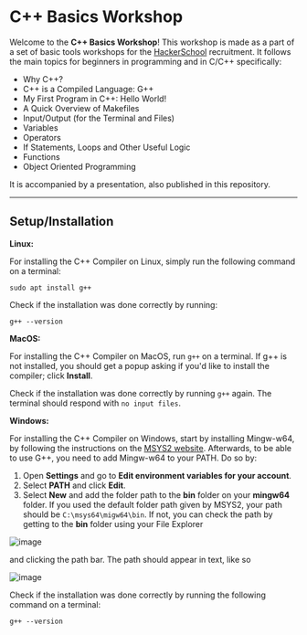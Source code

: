 # C++ Basics Workshop

Welcome to the **C++ Basics Workshop**! This workshop is made as a part of a set of basic tools workshops for the [HackerSchool](http://hackerschool.tecnico.ulisboa.pt/) recruitment.
It follows the main topics for beginners in programming and in C/C++ specifically:

* Why C++?
* C++ is a Compiled Language: G++
* My First Program in C++: Hello World!
* A Quick Overview of Makefiles
* Input/Output (for the Terminal and Files)
* Variables
* Operators
* If Statements, Loops and Other Useful Logic
* Functions
* Object Oriented Programming

It is accompanied by a presentation, also published in this repository.

---

## Setup/Installation

**Linux:**

For installing the C++ Compiler on Linux, simply run the following command on a terminal:

```
sudo apt install g++
```

Check if the installation was done correctly by running:

```
g++ --version
```


**MacOS:**

For installing the C++ Compiler on MacOS, run `g++` on a terminal. If g++ is not installed, you should get a popup asking if you'd like to install the compiler; click **Install**.

Check if the installation was done correctly by running `g++` again. The terminal should respond with `no input files`.


**Windows:**

For installing the C++ Compiler on Windows, start by installing Mingw-w64, by following the instructions on the [MSYS2 website](https://www.msys2.org/). Afterwards, to be able to use G++, you need to add Mingw-w64 to your PATH. Do so by:

1. Open **Settings** and go to **Edit environment variables for your account**.
2. Select **PATH** and click **Edit**.
3. Select **New** and add the folder path to the **bin** folder on your **mingw64** folder. If you used the default folder path given by MSYS2, your path should be `C:\msys64\migw64\bin`. If not, you can check the path by getting to the **bin** folder using your File Explorer

![image](https://user-images.githubusercontent.com/80634052/159275214-1225c148-145c-430e-b073-e638af0128f7.png)

and clicking the path bar. The path should appear in text, like so

![image](https://user-images.githubusercontent.com/80634052/159275863-7f254f96-377f-4ff7-91dd-713031b24abd.png)


Check if the installation was done correctly by running the following command on a terminal:

```
g++ --version
```

